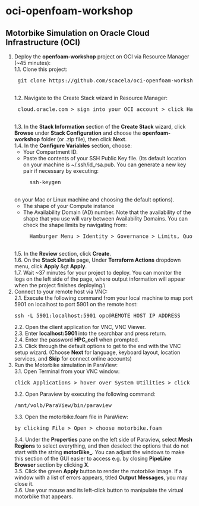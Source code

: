 # oci-openfoam-workshop

## Motorbike Simulation on Oracle Cloud Infrastructure (OCI)

1. Deploy the **openfoam-workshop** project on OCI via Resource Manager (~45 minutes):\
	1.1. Clone this project:
	<pre>
	git clone https://github.com/scacela/oci-openfoam-workshop
	</pre>
	1.2. Navigate to the Create Stack wizard in Resource Manager:
	<pre>
	cloud.oracle.com &gt sign into your OCI account &gt click Hamburger Menu &gt hover over <b>Resource Manager</b> &gt click <b>Stacks</b> &gt click <b>Create Stack</b>
	</pre>
	1.3. In the **Stack Information** section of the **Create Stack** wizard, click **Browse** under **Stack Configuration** and choose the **openfoam-workshop** folder (or .zip file), then click **Next**.\
	1.4. In the **Configure Variables** section, choose:
	- Your Compartment ID.
	- Paste the contents of your SSH Public Key file. (Its default location on your machine is ~/.ssh/id_rsa.pub. You can generate a new key pair if necessary by executing:
		<pre>
		ssh-keygen
		</pre>
	on your Mac or Linux machine and choosing the default options).
	- The shape of your Compute instance
	- The Availability Domain (AD) number. Note that the availability of the shape that you use will vary between Availability Domains. You can check the shape limits by navigating from:
		<pre>
		Hamburger Menu > Identity > Governance > Limits, Quotas and Usage.
		</pre>
	1.5. In the **Review** section, click **Create**.\
	1.6. On the **Stack Details** page, Under **Terraform Actions** dropdown menu, click **Apply** &gt **Apply**.\
	1.7. Wait ~37 minutes for your project to deploy. You can monitor the logs on the left side of the page, where output information will appear when the project finishes deploying.\
2.	Connect to your remote host via VNC:\
	2.1. Execute the following command from your local machine to map port 5901 on localhost to port 5901 on the remote host:
	<pre>
	ssh -L 5901:localhost:5901 opc@REMOTE_HOST_IP_ADDRESS
	</pre>
	2.2. Open the client application for VNC, VNC Viewer.\
	2.3. Enter **localhost:5901** into the searchbar and press return.\
	2.4. Enter the password **HPC_oci1** when prompted.\
	2.5. Click through the default options to get to the end with the VNC setup wizard. (Choose **Next** for language, keyboard layout, location services, and **Skip** for connect online accounts)
3.	Run the Motorbike simulation in ParaView:\
	3.1. Open Terminal from your VNC window:
	<pre>
	click Applications &gt hover over System Utilities &gt click Terminal
	</pre>
	3.2. Open Paraview by executing the following command:
	<pre>
	/mnt/volb/ParaView/bin/paraview
	</pre>
	3.3. Open the motorbike.foam file in ParaView:
	<pre>
	by clicking File > Open > choose motorbike.foam
	</pre>
	3.4. Under the **Properties** pane on the left side of Paraview, select **Mesh Regions** to select everything, and then deselect the options that do not start with the string **motorBike_**. You can adjust the windows to make this section of the GUI easier to access e.g. by closing **PipeLine Browser** section by clicking **X**.\
	3.5. Click the green **Apply** button to render the motorbike image. If a window with a list of errors appears, titled **Output Messages**, you may close it.\
	3.6. Use your mouse and its left-click button to manipulate the virtual motorbike that appears.
